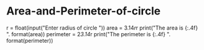 # Area-and-Perimeter-of-circle
r = float(input("Enter radius of circle ")) area = 3.14*r*r print("The area is {:.4f} ". format(area)) perimeter = 2*3.14*r print("The perimeter is {:.4f} ". format(perimeter))
